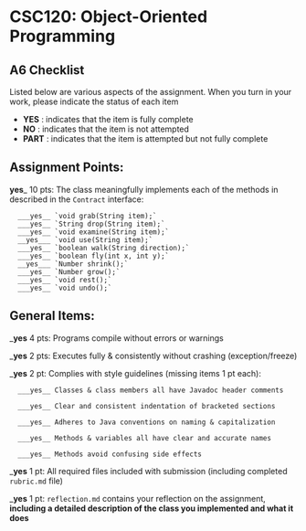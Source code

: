 # CSC120: Object-Oriented Programming
## A6 Checklist

Listed below are various aspects of the assignment.  When you turn in your work, please indicate the status of each item

- **YES** : indicates that the item is fully complete
- **NO** : indicates that the item is not attempted
- **PART** : indicates that the item is attempted but not fully complete


## Assignment Points:

__yes___ 10 pts: The class meaningfully implements each of the methods in described in the `Contract` interface:

      ___yes__ `void grab(String item);`
      ___yes__ `String drop(String item);`
      ___yes__ `void examine(String item);`
      __yes___ `void use(String item);`
      ___yes__ `boolean walk(String direction);`
      ___yes__ `boolean fly(int x, int y);`
      __yes___ `Number shrink();`
      ___yes__ `Number grow();`
      ___yes__ `void rest();`
      ___yes__ `void undo();`


## General Items:

___yes__ 4 pts: Programs compile without errors or warnings

___yes__ 2 pts: Executes fully & consistently without crashing (exception/freeze)

___yes__ 2 pt: Complies with style guidelines (missing items 1 pt each):

      ___yes__ Classes & class members all have Javadoc header comments

      ___yes__ Clear and consistent indentation of bracketed sections

      ___yes__ Adheres to Java conventions on naming & capitalization

      ___yes__ Methods & variables all have clear and accurate names

      ___yes__ Methods avoid confusing side effects

___yes__ 1 pt: All required files included with submission (including completed `rubric.md` file)

___yes__ 1 pt: `reflection.md` contains your reflection on the assignment, **including a detailed description of the class you implemented and what it does**
